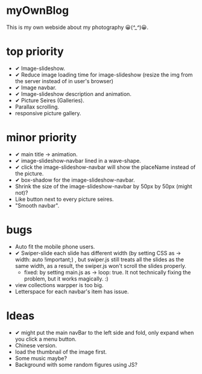 # myOwnBlog
This is my own webside about my photography 😀(*^_^*)😀.


# top priority
- ✔ Image-slideshow.
- ✔ Reduce image loading time for image-slideshow (resize the img from the server instead of in user's browser)
- ✔ Image navbar.
- ✔ Image-slideshow description and animation.
- ✔ Picture Seires (Galleries).
- Parallax scrolling.
- responsive picture gallery.

# minor priority
- ✔ main title -> animation.
- ✔ image-slideshow-navbar lined in a wave-shape.
- ✔ click the image-slideshow-navbar will show the placeName instead of the picture.
- ✔ box-shadow for the image-slideshow-navbar.
- Shrink the size of the image-slideshow-navbar by 50px by 50px (might not)?
- Like button next to every picture seires.
- "Smooth navbar".

# bugs
- Auto fit the mobile phone users.
- ✔ Swiper-slide each slide has different width (by setting CSS as -> width: auto !important;) , but swiper.js still treats all the slides as the same width, as a result, the swiper.js won't scroll the slides properly.
  - fixed: by setting main.js as -> loop: true. It not technically fixing the problem, but it works magically. :)
- view collections warpper is too big.
- Letterspace for each navbar's item has issue.

# Ideas
- ✔ might put the main navBar to the left side and fold, only expand when you click a menu button.
- Chinese version.
- load the thumbnail of the image first.
- Some music maybe?
- Background with some random figures using JS?

